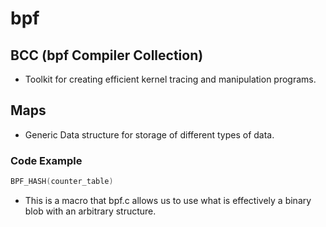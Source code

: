 # bpf

## BCC (bpf Compiler Collection)
- Toolkit for creating efficient kernel tracing and manipulation programs. 

## Maps
- Generic Data structure for storage of different types of data.

### Code Example
```c
BPF_HASH(counter_table)
```
- This is a macro that bpf.c allows us to use what is effectively a binary blob with an arbitrary structure. 
